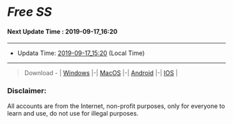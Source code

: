 
# *Free SS*

#### Next Update Time : 2019-09-17_16:20

---
* Updata Time: [2019-09-17_15:20](https://github.com/Geek-007/free-SS/blob/master/2019-09-17_15:20_FreeSS.txt) (Local Time)
---

> Download - | [Windows](https://github.com/shadowsocks/shadowsocks-windows/releases) |-| [MacOS](https://github.com/shadowsocks/shadowsocks-iOS/releases) |-| [Android](https://github.com/shadowsocks/shadowsocks-android/releases) |-| [IOS](https://itunes.apple.com/us/) |

### Disclaimer:
All accounts are from the Internet, non-profit purposes, only for everyone to learn and use, do not use for illegal purposes.
<br>
